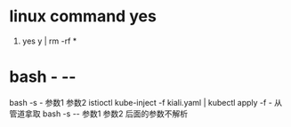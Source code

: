 # linux command yes
1. yes y | rm -rf * 

# bash  - --
bash -s - 参数1 参数2 istioctl kube-inject -f kiali.yaml | kubectl apply -f - 从管道拿取
bash -s -- 参数1 参数2
后面的参数不解析